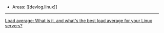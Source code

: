 
- Areas: [[devlog.linux]]

---

[Load average: What is it, and what's the best load average for your Linux servers?](https://www.site24x7.com/blog/load-average-what-is-it-and-whats-the-best-load-average-for-your-linux-servers)
